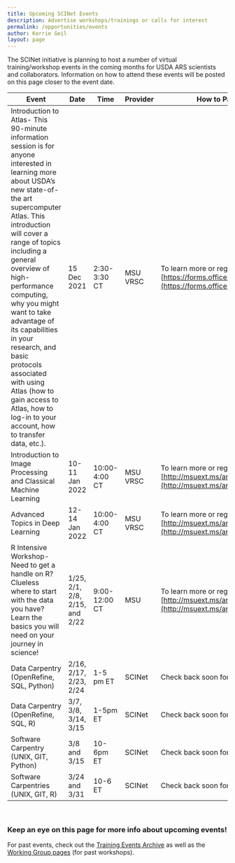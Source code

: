 ```yaml
---
title: Upcoming SCINet Events 
description: Advertise workshops/trainings or calls for interest
permalink: /opportunities/events
author: Kerrie Geil
layout: page
---
```


The SCINet initiative is planning to host a number of virtual training/workshop events in the coming months for USDA ARS scientists and collaborators. Information on how to attend these events will be posted on this page closer to the event date. 

|**Event** | **Date** | **Time** | **Provider** | **How to Participate** |
|------|------|------|--------|--------|
|Introduction to Atlas- This 90-minute information session is for anyone interested in learning more about USDA’s new state-of-the art supercomputer Atlas. This introduction will cover a range of topics including a general overview of high-performance computing, why you might want to take advantage of its capabilities in your research, and basic protocols associated with using Atlas (how to gain access to Atlas, how to log-in to your account, how to transfer data, etc.). | 15 Dec 2021 | 2:30-3:30 CT | MSU VRSC | To learn more or register, visit [https://forms.office.com/g/rYdpFLxvFV](https://forms.office.com/g/rYdpFLxvFV) |
|Introduction to Image Processing and Classical Machine Learning | 10-11 Jan 2022 | 10:00-4:00 CT | MSU VRSC | To learn more or register, visit [http://msuext.ms/ars](http://msuext.ms/ars) |
|Advanced Topics in Deep Learning | 12-14 Jan 2022 | 10:00-4:00 CT | MSU VRSC | To learn more or register, visit [http://msuext.ms/ars](http://msuext.ms/ars) |
|R Intensive Workshop- Need to get a handle on R? Clueless where to start with the data you have? Learn the basics you will need on your journey in science! | 1/25, 2/1, 2/8, 2/15, and 2/22 | 9:00-12:00 CT| MSU |  To learn more or register, visit [http://msuext.ms/ars](http://msuext.ms/ars) |
|Data Carpentry (OpenRefine, SQL, Python) | 2/16, 2/17, 2/23, 2/24 | 1-5 pm ET | SCINet | Check back soon for registration link |
|Data Carpentry (OpenRefine, SQL, R)  |  3/7, 3/8, 3/14, 3/15 | 1-5pm ET  | SCINet | Check back soon for registration link |
|Software Carpentry (UNIX, GIT, Python) | 3/8 and 3/15 | 10-6pm ET | SCINet | Check back soon for registration link |
|Software Carpentries (UNIX, GIT, R) | 3/24 and 3/31  | 10-6 ET | SCINet | Check back soon for registration link |


<br>

### Keep an eye on this page for more info about upcoming events!

For past events, check out the [Training Events Archive](/training-archive/) as well as the [Working Group pages](/working-groups/) (for past workshops).


